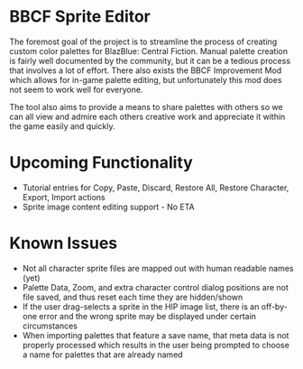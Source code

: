 # BBCF Sprite Editor

The foremost goal of the project is to streamline the process of creating custom color palettes 
for BlazBlue: Central Fiction. Manual palette creation is fairly well documented by the community, but it can 
be a tedious process that involves a lot of effort. There also exists the BBCF Improvement Mod which allows for 
in-game palette editing, but unfortunately this mod does not seem to work well for everyone.

The tool also aims to provide a means to share palettes with others so we can all view and admire each others 
creative work and appreciate it within the game easily and quickly.

# Upcoming Functionality

* Tutorial entries for Copy, Paste, Discard, Restore All, Restore Character, Export, Import actions
* Sprite image content editing support - No ETA

# Known Issues

* Not all character sprite files are mapped out with human readable names (yet)
* Palette Data, Zoom, and extra character control dialog positions are not file saved, and thus reset each time 
they are hidden/shown
* If the user drag-selects a sprite in the HIP image list, there is an off-by-one error and the wrong sprite 
may be displayed under certain circumstances
* When importing palettes that feature a save name, that meta data is not properly processed which results in the user 
being prompted to choose a name for palettes that are already named
